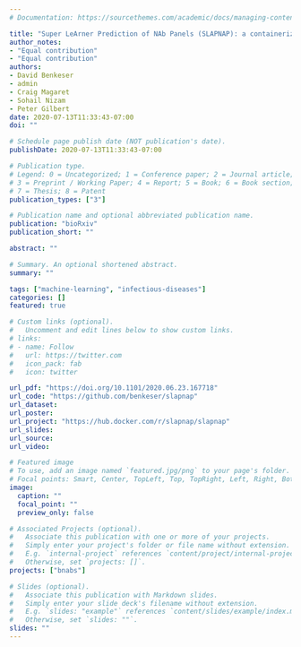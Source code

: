 ```yaml
---
# Documentation: https://sourcethemes.com/academic/docs/managing-content/

title: "Super LeArner Prediction of NAb Panels (SLAPNAP): a containerized tool for predicting combination monoclonal broadly neutralizing antibody sensitivity"
author_notes:
- "Equal contribution"
- "Equal contribution"
authors:
- David Benkeser
- admin
- Craig Magaret
- Sohail Nizam
- Peter Gilbert
date: 2020-07-13T11:33:43-07:00
doi: ""

# Schedule page publish date (NOT publication's date).
publishDate: 2020-07-13T11:33:43-07:00

# Publication type.
# Legend: 0 = Uncategorized; 1 = Conference paper; 2 = Journal article;
# 3 = Preprint / Working Paper; 4 = Report; 5 = Book; 6 = Book section;
# 7 = Thesis; 8 = Patent
publication_types: ["3"]

# Publication name and optional abbreviated publication name.
publication: "bioRxiv"
publication_short: ""

abstract: ""

# Summary. An optional shortened abstract.
summary: ""

tags: ["machine-learning", "infectious-diseases"]
categories: []
featured: true

# Custom links (optional).
#   Uncomment and edit lines below to show custom links.
# links:
# - name: Follow
#   url: https://twitter.com
#   icon_pack: fab
#   icon: twitter

url_pdf: "https://doi.org/10.1101/2020.06.23.167718"
url_code: "https://github.com/benkeser/slapnap"
url_dataset:
url_poster:
url_project: "https://hub.docker.com/r/slapnap/slapnap"
url_slides:
url_source:
url_video:

# Featured image
# To use, add an image named `featured.jpg/png` to your page's folder.
# Focal points: Smart, Center, TopLeft, Top, TopRight, Left, Right, BottomLeft, Bottom, BottomRight.
image:
  caption: ""
  focal_point: ""
  preview_only: false

# Associated Projects (optional).
#   Associate this publication with one or more of your projects.
#   Simply enter your project's folder or file name without extension.
#   E.g. `internal-project` references `content/project/internal-project/index.md`.
#   Otherwise, set `projects: []`.
projects: ["bnabs"]

# Slides (optional).
#   Associate this publication with Markdown slides.
#   Simply enter your slide deck's filename without extension.
#   E.g. `slides: "example"` references `content/slides/example/index.md`.
#   Otherwise, set `slides: ""`.
slides: ""
---
```

